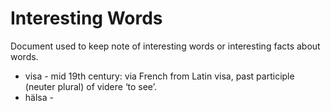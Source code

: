 # Interesting Words

Document used to keep note of interesting words or interesting facts about words.

- visa - mid 19th century: via French from Latin visa, past participle (neuter plural) of videre ‘to see’.
- hälsa -
